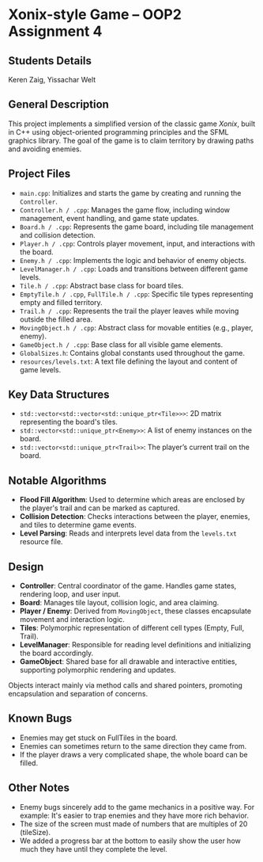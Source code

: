 # Xonix-style Game – OOP2 Assignment 4

## Students Details
Keren Zaig,
Yissachar Welt
 
## General Description

This project implements a simplified version of the classic game *Xonix*, built in C++ using object-oriented programming principles and the SFML graphics library. The goal of the game is to claim territory by drawing paths and avoiding enemies.

## Project Files

- `main.cpp`: Initializes and starts the game by creating and running the `Controller`.
- `Controller.h / .cpp`: Manages the game flow, including window management, event handling, and game state updates.
- `Board.h / .cpp`: Represents the game board, including tile management and collision detection.
- `Player.h / .cpp`: Controls player movement, input, and interactions with the board.
- `Enemy.h / .cpp`: Implements the logic and behavior of enemy objects.
- `LevelManager.h / .cpp`: Loads and transitions between different game levels.
- `Tile.h / .cpp`: Abstract base class for board tiles.
- `EmptyTile.h / .cpp`, `FullTile.h / .cpp`: Specific tile types representing empty and filled territory.
- `Trail.h / .cpp`: Represents the trail the player leaves while moving outside the filled area.
- `MovingObject.h / .cpp`: Abstract class for movable entities (e.g., player, enemy).
- `GameObject.h / .cpp`: Base class for all visible game elements.
- `GlobalSizes.h`: Contains global constants used throughout the game.
- `resources/levels.txt`: A text file defining the layout and content of game levels.

## Key Data Structures

- `std::vector<std::vector<std::unique_ptr<Tile>>>`: 2D matrix representing the board's tiles.
- `std::vector<std::unique_ptr<Enemy>>`: A list of enemy instances on the board.
- `std::vector<std::unique_ptr<Trail>>`: The player’s current trail on the board.

## Notable Algorithms

- **Flood Fill Algorithm**: Used to determine which areas are enclosed by the player's trail and can be marked as captured.
- **Collision Detection**: Checks interactions between the player, enemies, and tiles to determine game events.
- **Level Parsing**: Reads and interprets level data from the `levels.txt` resource file.

## Design

- **Controller**: Central coordinator of the game. Handles game states, rendering loop, and user input.
- **Board**: Manages tile layout, collision logic, and area claiming.
- **Player / Enemy**: Derived from `MovingObject`, these classes encapsulate movement and interaction logic.
- **Tiles**: Polymorphic representation of different cell types (Empty, Full, Trail).
- **LevelManager**: Responsible for reading level definitions and initializing the board accordingly.
- **GameObject**: Shared base for all drawable and interactive entities, supporting polymorphic rendering and updates.

Objects interact mainly via method calls and shared pointers, promoting encapsulation and separation of concerns.

## Known Bugs

- Enemies may get stuck on FullTiles in the board.
- Enemies can sometimes return to the same direction they came from.
- If the player draws a very complicated shape, the whole board can be filled.

## Other Notes

- Enemy bugs sincerely add to the game mechanics in a positive way. 
    For example: It's easier to trap enemies and they have more rich behavior.
- The size of the screen must made of numbers that are multiples of 20 (tileSize).
- We added a progress bar at the bottom to easily show the user how much they have until they complete the level.
